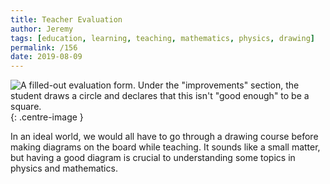 ```yaml
---
title: Teacher Evaluation
author: Jeremy
tags: [education, learning, teaching, mathematics, physics, drawing]
permalink: /156
date: 2019-08-09
---
```


![A filled-out evaluation form. Under the "improvements" section, the student draws a circle and declares that this isn't "good enough" to be a square.](https://res.cloudinary.com/dh3hm8pb7/image/upload/c_scale,q_auto:best/v1535842782/Handwaving/Published/TeacherEvaluation.png){: .centre-image }

In an ideal world, we would all have to go through a drawing course before making diagrams on the board while teaching. It sounds like a small matter, but having a good diagram is crucial to understanding some topics in physics and mathematics.
